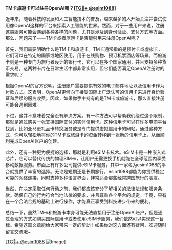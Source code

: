 **TM卡旅遊卡可以註冊OpenAI嗎？[[TG💪+ @esim1088](https://t.me/s/esim1088)]**

近年来，随着科技的发展和人工智能技术的普及，越来越多的人开始关注并尝试使用像OpenAI这样的平台来探索人工智能的世界。然而，对于一些用户来说，注册这类服务可能会遇到各种各样的问题，尤其是涉及到身份验证、支付方式等方面。那么，问题来了——TM卡或者旅游卡是否能够用来注册OpenAI呢？

首先，我们需要明确什么是TM卡和旅游卡。TM卡通常指的是预付卡或虚拟卡，它们可以在特定的国家或地区使用，用于在线购物、预订机票酒店等场景。而旅游卡则是一种专门为旅行者设计的银行卡，它可以在多个国家通用，并且支持多种货币交易。这两种卡片在日常生活中都非常实用，但它们能否满足OpenAI注册时的需求呢？

根据OpenAI的官方说明，注册账户需要提供有效的电子邮件地址以及信用卡作为付款方式。这表明，OpenAI更倾向于接受国际上广泛认可的信用卡来进行身份验证和后续的服务收费。因此，如果你手中持有的是TM卡或旅游卡，那么直接注册可能会遇到困难。

不过，这并不意味着完全没有解决方案。有一种方法可以帮助我们绕过这个限制，那就是通过购买一张支持国际支付的实体信用卡。这种信用卡可以在许多电商平台找到，比如亚马逊礼品卡转换服务或是专门提供虚拟信用卡的网站。通过这种方式，你可以轻松地将你的TM卡或旅游卡的资金转移到一张新的信用卡上，从而顺利完成OpenAI账户的创建。

此外，还有一种更为便捷的选择，那就是利用eSIM卡技术。eSIM卡是一种嵌入式芯片，它可以替代传统的物理SIM卡，让用户无需更换手机就能在全球范围内享受移动数据服务。市面上有许多公司提供eSIM卡服务，其中一家名为esim1088的平台就提供了丰富的选择。无论是短期还是长期旅行，esim1088都能为你提供稳定可靠的网络连接，同时支持多种语言界面，非常适合那些经常跨国旅行的朋友。

当然，在决定采取任何行动之前，我们都应该充分了解相关的法律法规和服务条款。确保自己的行为符合当地法律的要求，并且尊重各个平台的规定。毕竟，只有在一个合法合规的基础上进行操作，才能真正享受到科技进步带来的便利。

总结一下，虽然TM卡和旅游卡本身可能无法直接用于注册OpenAI账户，但是通过合理的方式如购买国际信用卡或者使用eSIM卡服务，我们依然可以实现这一目标。希望这篇文章能给大家带来一定的帮助！如果你对这方面还有疑问，欢迎随时留言交流哦~

[[TG💪+ @esim1088](https://t.me/s/esim1088) ![Image](https://i.postimg.cc/4NQfJmqS/Snipaste-2025-05-13-00-14-12.png)]